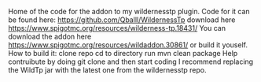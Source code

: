 Home of the code for the addon to my wildernesstp plugin. 
Code for it can be found here: https://github.com/Qballl/WildernessTp download here https://www.spigotmc.org/resources/wilderness-tp.18431/
You can download the addon here https://www.spigotmc.org/resources/wildaddon.30861/ or build it youself.
How to build it:
clone repo
cd to directory
run mvn clean package
Help contruibute by doing
git clone
and then start coding I recommend replacing the WildTp jar with the latest one from the wildernesstp repo.

